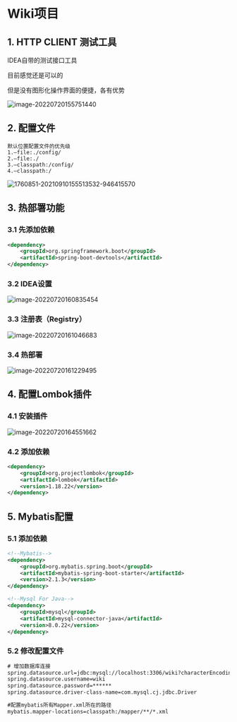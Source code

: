 # Wiki项目

## 1. HTTP CLIENT 测试工具

IDEA自带的测试接口工具

目前感觉还是可以的

但是没有图形化操作界面的便捷，各有优势

![image-20220720155751440](https://echochao.oss-cn-hangzhou.aliyuncs.com/img/20220720155751.png)

## 2. 配置文件

```
默认位置配置文件的优先级
1.–file:./config/
2.–file:./
3.–classpath:/config/
4.–classpath:/
```

![1760851-20210910155513532-946415570](https://echochao.oss-cn-hangzhou.aliyuncs.com/img/20220720160117.png)

## 3. 热部署功能

### 3.1 先添加依赖

```xml
<dependency>
    <groupId>org.springframework.boot</groupId>
    <artifactId>spring-boot-devtools</artifactId>
</dependency>
```

### 3.2 IDEA设置

![image-20220720160835454](https://echochao.oss-cn-hangzhou.aliyuncs.com/img/20220720160835.png)

### 3.3 注册表（Registry）

![image-20220720161046683](https://echochao.oss-cn-hangzhou.aliyuncs.com/img/20220720161046.png)

### 3.4 热部署

![image-20220720161229495](https://echochao.oss-cn-hangzhou.aliyuncs.com/img/20220720161229.png)

## 4. 配置Lombok插件

### 4.1 安装插件

![image-20220720164551662](https://echochao.oss-cn-hangzhou.aliyuncs.com/img/20220720164551.png)

### 4.2 添加依赖

```xml
<dependency>
    <groupId>org.projectlombok</groupId>
    <artifactId>lombok</artifactId>
    <version>1.18.22</version>
</dependency>
```

## 5. Mybatis配置

### 5.1 添加依赖

```xml
<!--Mybatis-->
<dependency>
    <groupId>org.mybatis.spring.boot</groupId>
    <artifactId>mybatis-spring-boot-starter</artifactId>
    <version>2.1.3</version>
</dependency>

<!--Mysql For Java-->
<dependency>
    <groupId>mysql</groupId>
    <artifactId>mysql-connector-java</artifactId>
    <version>8.0.22</version>
</dependency>
```

### 5.2 修改配置文件

```xml
# 增加数据库连接
spring.datasource.url=jdbc:mysql://localhost:3306/wiki?characterEncoding=UTF8&autoReconnect=true&serverTimezone=Asia/Shanghai&allowMultiQueries=true
spring.datasource.username=wiki
spring.datasource.password=******
spring.datasource.driver-class-name=com.mysql.cj.jdbc.Driver

#配置mybatis所有Mapper.xml所在的路径
mybatis.mapper-locations=classpath:/mapper/**/*.xml
```